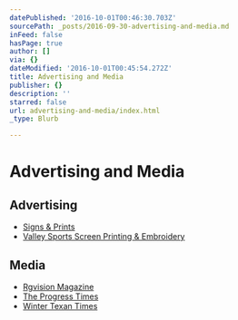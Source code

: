 ```yaml
---
datePublished: '2016-10-01T00:46:30.703Z'
sourcePath: _posts/2016-09-30-advertising-and-media.md
inFeed: false
hasPage: true
author: []
via: {}
dateModified: '2016-10-01T00:45:54.272Z'
title: Advertising and Media
publisher: {}
description: ''
starred: false
url: advertising-and-media/index.html
_type: Blurb

---
```

# Advertising and Media

## Advertising

* [Signs & Prints][0]
* [Valley Sports Screen Printing & Embroidery][1]

## Media

* [Rgvision Magazine][2]
* [The Progress Times][3]
* [Winter Texan Times][4]

[0]: http://signsandprints.net/ "Signs & Prints"
[1]: http://directory.missionchamber.com/listing/valley-sports-screen-printing-embroidery/ "Valley Sports Screen Printing and Embroidery"
[2]: http://rgvisionmagazine.com/ "Rgvision Magazine"
[3]: http://www.progresstimes.net/ "The Progress Times Newspaper"
[4]: http://www.wintertexantimes.com/ "Winter Texan Times"